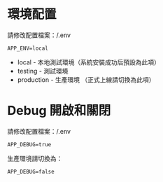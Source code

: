 # 環境配置
請修改配置檔案：/.env
```
APP_ENV=local
```

- local - 本地測試環境（系統安裝成功后預設為此項）
- testing - 測試環境
- production - 生產環境 （正式上線請切換為此項）

# Debug 開啟和關閉
請修改配置檔案：/.env
```
APP_DEBUG=true
```

生產環境請切換為：
```
APP_DEBUG=false
```